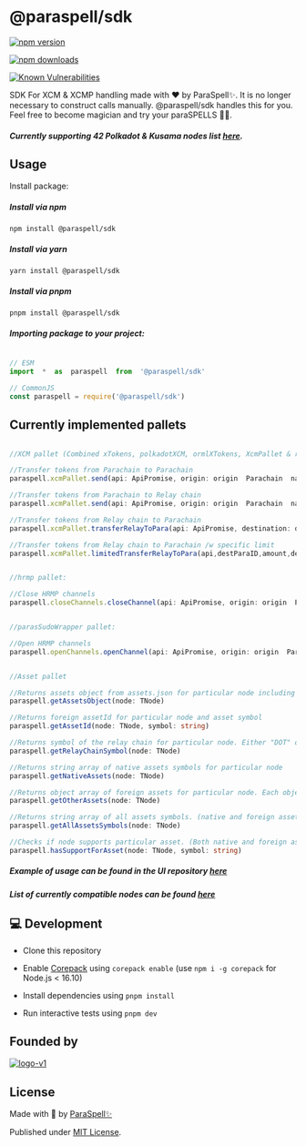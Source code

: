
# @paraspell/sdk

  

[![npm version][npm-version-src]][npm-version-href]

[![npm downloads][npm-downloads-src]][npm-downloads-href]

[![Known Vulnerabilities](https://snyk.io/test/github/paraspell/sdk/badge.svg)](https://snyk.io/test/github/paraspell/sdk)
  

SDK For XCM & XCMP handling made with ❤️ by ParaSpell✨. It is no longer necessary to construct calls manually. @paraspell/sdk handles this for you. Feel free to become magician and try your paraSPELLS 🧙✨. 

#####  Currently supporting 42 Polkadot & Kusama nodes list [here](https://github.com/paraspell/sdk/blob/beta-pre-release/docs/supportedNodes.md). 

  

## Usage

  

Install package:

  

##### Install via npm
```
npm install @paraspell/sdk
```
##### Install via yarn
```
yarn install @paraspell/sdk
```
 ##### Install via pnpm
```
pnpm install @paraspell/sdk
```

  

 ##### Importing package to your project:

 
```js

// ESM
import  *  as  paraspell  from  '@paraspell/sdk'

// CommonJS
const paraspell = require('@paraspell/sdk')

```

  

## Currently implemented pallets

```ts

//XCM pallet (Combined xTokens, polkadotXCM, ormlXTokens, XcmPallet & relayerXCM):

//Transfer tokens from Parachain to Parachain
paraspell.xcmPallet.send(api: ApiPromise, origin: origin  Parachain  name  string, currency: currency  symbol  string, currencyID: number (If applicable), amount: any, to: destination  address  string, destination: destination  Parachain  ID)

//Transfer tokens from Parachain to Relay chain
paraspell.xcmPallet.send(api: ApiPromise, origin: origin  Parachain  name  string, currency: currency  symbol  string, currencyID: number (If applicable), amount: any, to: destination  address  string)

//Transfer tokens from Relay chain to Parachain
paraspell.xcmPallet.transferRelayToPara(api: ApiPromise, destination: destination  Parachain  ID, amount: any, to: destination  address  string)

//Transfer tokens from Relay chain to Parachain /w specific limit
paraspell.xcmPallet.limitedTransferRelayToPara(api,destParaID,amount,destinationAddress,yourWeight,true)


//hrmp pallet:

//Close HRMP channels
paraspell.closeChannels.closeChannel(api: ApiPromise, origin: origin  Parachain  ID, inbound: number, outbound: number)


//parasSudoWrapper pallet:

//Open HRMP channels
paraspell.openChannels.openChannel(api: ApiPromise, origin: origin  Parachain  ID, destination: destination  Parachain  ID, maxSize: number, maxMessageSize: number)


//Asset pallet

//Returns assets object from assets.json for particular node including information about native and foreign assets
paraspell.getAssetsObject(node: TNode)

//Returns foreign assetId for particular node and asset symbol
paraspell.getAssetId(node: TNode, symbol: string)

//Returns symbol of the relay chain for particular node. Either "DOT" or "KSM"
paraspell.getRelayChainSymbol(node: TNode)

//Returns string array of native assets symbols for particular node
paraspell.getNativeAssets(node: TNode)

//Returns object array of foreign assets for particular node. Each object has symbol and assetId property
paraspell.getOtherAssets(node: TNode)

//Returns string array of all assets symbols. (native and foreign assets are merged to a single array)
paraspell.getAllAssetsSymbols(node: TNode)

//Checks if node supports particular asset. (Both native and foreign assets are searched). Returns boolean
paraspell.hasSupportForAsset(node: TNode, symbol: string)
```

 ##### Example of usage can be found in the UI repository [here](https://github.com/paraspell/ui)
 ##### List of currently compatible nodes can be found [here](https://github.com/paraspell/sdk/blob/beta-pre-release/docs/supportedNodes.md)

  

## 💻 Development

  

- Clone this repository

- Enable [Corepack](https://github.com/nodejs/corepack) using `corepack enable` (use `npm i -g corepack` for Node.js < 16.10)

- Install dependencies using `pnpm install`

- Run interactive tests using `pnpm dev`

## Founded by
[![logo-v1](https://user-images.githubusercontent.com/55763425/204865221-90d2b3cd-f2ac-48a2-a367-08722aa8e923.svg)](https://bsx.fi/)
  


## License

Made with 💛 by [ParaSpell✨](https://github.com/paraspell)

  

Published under [MIT License](https://github.com/paraspell/sdk/blob/main/LICENSE).

  

<!-- Badges -->

[npm-version-src]: https://img.shields.io/npm/v/@paraspell/sdk?style=flat-square

[npm-version-href]: https://npmjs.com/package/@paraspell/sdk

  

[npm-downloads-src]: https://img.shields.io/npm/dm/@paraspell/sdk?style=flat-square

[npm-downloads-href]: https://npmjs.com/package/@paraspell/sdk



[github-actions-src]: https://img.shields.io/github/workflow/status/unjs/@paraspell/sdk/ci/main?style=flat-square

[github-actions-href]: https://github.com/unjs/@paraspell/sdk/actions?query=workflow%3Aci



[codecov-src]: https://img.shields.io/codecov/c/gh/unjs/@paraspell/sdk/main?style=flat-square

[codecov-href]: https://codecov.io/gh/unjs/@paraspell/sdk
